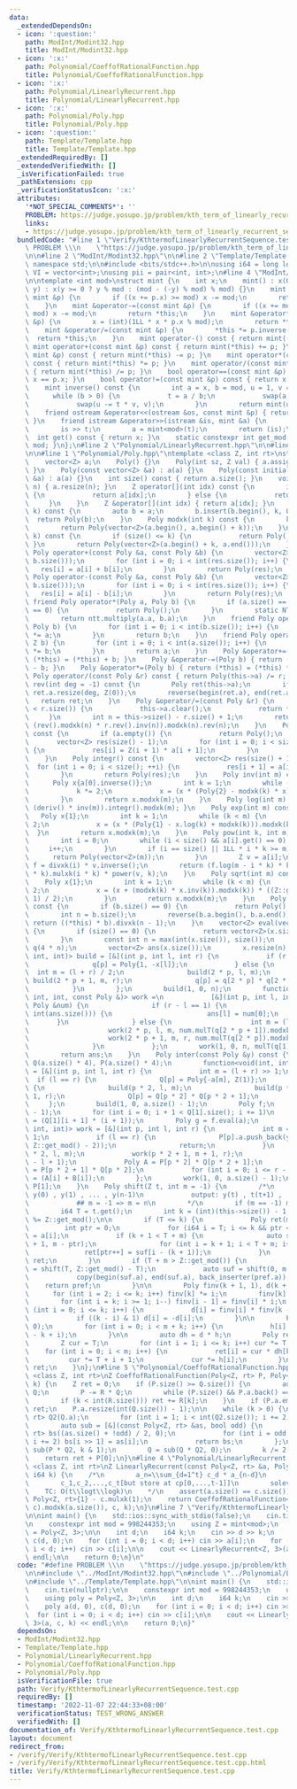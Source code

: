 ```yaml
---
data:
  _extendedDependsOn:
  - icon: ':question:'
    path: ModInt/Modint32.hpp
    title: ModInt/Modint32.hpp
  - icon: ':x:'
    path: Polynomial/CoeffofRationalFunction.hpp
    title: Polynomial/CoeffofRationalFunction.hpp
  - icon: ':x:'
    path: Polynomial/LinearlyRecurrent.hpp
    title: Polynomial/LinearlyRecurrent.hpp
  - icon: ':x:'
    path: Polynomial/Poly.hpp
    title: Polynomial/Poly.hpp
  - icon: ':question:'
    path: Template/Template.hpp
    title: Template/Template.hpp
  _extendedRequiredBy: []
  _extendedVerifiedWith: []
  _isVerificationFailed: true
  _pathExtension: cpp
  _verificationStatusIcon: ':x:'
  attributes:
    '*NOT_SPECIAL_COMMENTS*': ''
    PROBLEM: https://judge.yosupo.jp/problem/kth_term_of_linearly_recurrent_sequence
    links:
    - https://judge.yosupo.jp/problem/kth_term_of_linearly_recurrent_sequence
  bundledCode: "#line 1 \"Verify/KthtermofLinearlyRecurrentSequence.test.cpp\"\n#define\
    \ PROBLEM \\\n    \"https://judge.yosupo.jp/problem/kth_term_of_linearly_recurrent_sequence\"\
    \n\n#line 2 \"ModInt/Modint32.hpp\"\n\n#line 2 \"Template/Template.hpp\"\n\nusing\
    \ namespace std;\n\n#include <bits/stdc++.h>\n\nusing i64 = long long;\nusing\
    \ VI = vector<int>;\nusing pii = pair<int, int>;\n#line 4 \"ModInt/Modint32.hpp\"\
    \n\ntemplate <int mod>\nstruct mint {\n    int x;\n    mint() : x(0) {}\n    mint(int64_t\
    \ y) : x(y >= 0 ? y % mod : (mod - (-y) % mod) % mod) {}\n    mint &operator+=(const\
    \ mint &p) {\n        if ((x += p.x) >= mod) x -= mod;\n        return *this;\n\
    \    }\n    mint &operator-=(const mint &p) {\n        if ((x += mod - p.x) >=\
    \ mod) x -= mod;\n        return *this;\n    }\n    mint &operator*=(const mint\
    \ &p) {\n        x = (int)(1LL * x * p.x % mod);\n        return *this;\n    }\n\
    \    mint &operator/=(const mint &p) {\n        *this *= p.inverse();\n      \
    \  return *this;\n    }\n    mint operator-() const { return mint(-x); }\n   \
    \ mint operator+(const mint &p) const { return mint(*this) += p; }\n    mint operator-(const\
    \ mint &p) const { return mint(*this) -= p; }\n    mint operator*(const mint &p)\
    \ const { return mint(*this) *= p; }\n    mint operator/(const mint &p) const\
    \ { return mint(*this) /= p; }\n    bool operator==(const mint &p) const { return\
    \ x == p.x; }\n    bool operator!=(const mint &p) const { return x != p.x; }\n\
    \    mint inverse() const {\n        int a = x, b = mod, u = 1, v = 0, t;\n  \
    \      while (b > 0) {\n            t = a / b;\n            swap(a -= t * b, b);\n\
    \            swap(u -= t * v, v);\n        }\n        return mint(u);\n    }\n\
    \    friend ostream &operator<<(ostream &os, const mint &p) { return os << p.x;\
    \ }\n    friend istream &operator>>(istream &is, mint &a) {\n        int64_t t;\n\
    \        is >> t;\n        a = mint<mod>(t);\n        return (is);\n    }\n  \
    \  int get() const { return x; }\n    static constexpr int get_mod() { return\
    \ mod; }\n};\n#line 2 \"Polynomial/LinearlyRecurrent.hpp\"\n\n#line 2 \"Polynomial/CoeffofRationalFunction.hpp\"\
    \n\n#line 1 \"Polynomial/Poly.hpp\"\ntemplate <class Z, int rt>\nstruct Poly {\n\
    \    vector<Z> a;\n    Poly() {}\n    Poly(int sz, Z val) { a.assign(sz, val);\
    \ }\n    Poly(const vector<Z> &a) : a(a) {}\n    Poly(const initializer_list<Z>\
    \ &a) : a(a) {}\n    int size() const { return a.size(); }\n    void resize(int\
    \ n) { a.resize(n); }\n    Z operator[](int idx) const {\n        if (idx < size())\
    \ {\n            return a[idx];\n        } else {\n            return 0;\n   \
    \     }\n    }\n    Z &operator[](int idx) { return a[idx]; }\n    Poly mulxk(int\
    \ k) const {\n        auto b = a;\n        b.insert(b.begin(), k, 0);\n      \
    \  return Poly(b);\n    }\n    Poly modxk(int k) const {\n        k = min(k, size());\n\
    \        return Poly(vector<Z>(a.begin(), a.begin() + k));\n    }\n    Poly divxk(int\
    \ k) const {\n        if (size() <= k) {\n            return Poly();\n       \
    \ }\n        return Poly(vector<Z>(a.begin() + k, a.end()));\n    }\n    friend\
    \ Poly operator+(const Poly &a, const Poly &b) {\n        vector<Z> res(max(a.size(),\
    \ b.size()));\n        for (int i = 0; i < int(res.size()); i++) {\n         \
    \   res[i] = a[i] + b[i];\n        }\n        return Poly(res);\n    }\n    friend\
    \ Poly operator-(const Poly &a, const Poly &b) {\n        vector<Z> res(max(a.size(),\
    \ b.size()));\n        for (int i = 0; i < int(res.size()); i++) {\n         \
    \   res[i] = a[i] - b[i];\n        }\n        return Poly(res);\n    }\n\n   \
    \ friend Poly operator*(Poly a, Poly b) {\n        if (a.size() == 0 || b.size()\
    \ == 0) {\n            return Poly();\n        }\n        static NTT<Z, rt> ntt;\n\
    \        return ntt.multiply(a.a, b.a);\n    }\n    friend Poly operator*(Z a,\
    \ Poly b) {\n        for (int i = 0; i < int(b.size()); i++) {\n            b[i]\
    \ *= a;\n        }\n        return b;\n    }\n    friend Poly operator*(Poly a,\
    \ Z b) {\n        for (int i = 0; i < int(a.size()); i++) {\n            a[i]\
    \ *= b;\n        }\n        return a;\n    }\n    Poly &operator+=(Poly b) { return\
    \ (*this) = (*this) + b; }\n    Poly &operator-=(Poly b) { return (*this) = (*this)\
    \ - b; }\n    Poly &operator*=(Poly b) { return (*this) = (*this) * b; }\n   \
    \ Poly operator/(const Poly &r) const { return Poly(this->a) /= r; }\n    Poly\
    \ rev(int deg = -1) const {\n        Poly ret(this->a);\n        if (deg != -1)\
    \ ret.a.resize(deg, Z(0));\n        reverse(begin(ret.a), end(ret.a));\n     \
    \   return ret;\n    }\n    Poly &operator/=(const Poly &r) {\n        if (this->size()\
    \ < r.size()) {\n            this->a.clear();\n            return *this;\n   \
    \     }\n        int n = this->size() - r.size() + 1;\n        return *this =\
    \ (rev().modxk(n) * r.rev().inv(n)).modxk(n).rev(n);\n    }\n    Poly deriv()\
    \ const {\n        if (a.empty()) {\n            return Poly();\n        }\n \
    \       vector<Z> res(size() - 1);\n        for (int i = 0; i < size() - 1; ++i)\
    \ {\n            res[i] = Z(i + 1) * a[i + 1];\n        }\n        return Poly(res);\n\
    \    }\n    Poly integr() const {\n        vector<Z> res(size() + 1);\n      \
    \  for (int i = 0; i < size(); ++i) {\n            res[i + 1] = a[i] / (i + 1);\n\
    \        }\n        return Poly(res);\n    }\n    Poly inv(int m) const {\n  \
    \      Poly x{a[0].inverse()};\n        int k = 1;\n        while (k < m) {\n\
    \            k *= 2;\n            x = (x * (Poly{2} - modxk(k) * x)).modxk(k);\n\
    \        }\n        return x.modxk(m);\n    }\n    Poly log(int m) const { return\
    \ (deriv() * inv(m)).integr().modxk(m); }\n    Poly exp(int m) const {\n     \
    \   Poly x{1};\n        int k = 1;\n        while (k < m) {\n            k *=\
    \ 2;\n            x = (x * (Poly{1} - x.log(k) + modxk(k))).modxk(k);\n      \
    \  }\n        return x.modxk(m);\n    }\n    Poly pow(int k, int m) const {\n\
    \        int i = 0;\n        while (i < size() && a[i].get() == 0) {\n       \
    \     i++;\n        }\n        if (i == size() || 1LL * i * k >= m) {\n      \
    \      return Poly(vector<Z>(m));\n        }\n        Z v = a[i];\n        auto\
    \ f = divxk(i) * v.inverse();\n        return (f.log(m - i * k) * k).exp(m - i\
    \ * k).mulxk(i * k) * power(v, k);\n    }\n    Poly sqrt(int m) const {\n    \
    \    Poly x{1};\n        int k = 1;\n        while (k < m) {\n            k *=\
    \ 2;\n            x = (x + (modxk(k) * x.inv(k)).modxk(k)) * ((Z::get_mod() +\
    \ 1) / 2);\n        }\n        return x.modxk(m);\n    }\n    Poly mulT(Poly b)\
    \ const {\n        if (b.size() == 0) {\n            return Poly();\n        }\n\
    \        int n = b.size();\n        reverse(b.a.begin(), b.a.end());\n       \
    \ return ((*this) * b).divxk(n - 1);\n    }\n    vector<Z> eval(vector<Z> x) const\
    \ {\n        if (size() == 0) {\n            return vector<Z>(x.size(), 0);\n\
    \        }\n        const int n = max(int(x.size()), size());\n        vector<Poly>\
    \ q(4 * n);\n        vector<Z> ans(x.size());\n        x.resize(n);\n        function<void(int,\
    \ int, int)> build = [&](int p, int l, int r) {\n            if (r - l == 1) {\n\
    \                q[p] = Poly{1, -x[l]};\n            } else {\n              \
    \  int m = (l + r) / 2;\n                build(2 * p, l, m);\n               \
    \ build(2 * p + 1, m, r);\n                q[p] = q[2 * p] * q[2 * p + 1];\n \
    \           }\n        };\n        build(1, 0, n);\n        function<void(int,\
    \ int, int, const Poly &)> work =\n            [&](int p, int l, int r, const\
    \ Poly &num) {\n                if (r - l == 1) {\n                    if (l <\
    \ int(ans.size())) {\n                        ans[l] = num[0];\n             \
    \       }\n                } else {\n                    int m = (l + r) / 2;\n\
    \                    work(2 * p, l, m, num.mulT(q[2 * p + 1]).modxk(m - l));\n\
    \                    work(2 * p + 1, m, r, num.mulT(q[2 * p]).modxk(r - m));\n\
    \                }\n            };\n        work(1, 0, n, mulT(q[1].inv(n)));\n\
    \        return ans;\n    }\n    Poly inter(const Poly &y) const {\n        vector<Poly>\
    \ Q(a.size() * 4), P(a.size() * 4);\n        function<void(int, int, int)> build\
    \ = [&](int p, int l, int r) {\n            int m = (l + r) >> 1;\n          \
    \  if (l == r) {\n                Q[p] = Poly{-a[m], Z(1)};\n            } else\
    \ {\n                build(p * 2, l, m);\n                build(p * 2 + 1, m +\
    \ 1, r);\n                Q[p] = Q[p * 2] * Q[p * 2 + 1];\n            }\n   \
    \     };\n        build(1, 0, a.size() - 1);\n        Poly f;\n        f.a.resize((int)(Q[1].size())\
    \ - 1);\n        for (int i = 0; i + 1 < Q[1].size(); i += 1)\n            f[i]\
    \ = (Q[1][i + 1] * (i + 1));\n        Poly g = f.eval(a);\n        function<void(int,\
    \ int, int)> work = [&](int p, int l, int r) {\n            int m = (l + r) >>\
    \ 1;\n            if (l == r) {\n                P[p].a.push_back(y[m] * power(g[m],\
    \ Z::get_mod() - 2));\n                return;\n            }\n            work(p\
    \ * 2, l, m);\n            work(p * 2 + 1, m + 1, r);\n            P[p].a.resize(r\
    \ - l + 1);\n            Poly A = P[p * 2] * Q[p * 2 + 1];\n            Poly B\
    \ = P[p * 2 + 1] * Q[p * 2];\n            for (int i = 0; i <= r - l; i++) P[p][i]\
    \ = (A[i] + B[i]);\n        };\n        work(1, 0, a.size() - 1);\n        return\
    \ P[1];\n    }\n    Poly shift(Z t, int m = -1) {\n        /*\n            input:\
    \ y(0) , y(1) , ... , y(n-1)\n            output: y(t) , t(t+1) , ... ,y (t+m-1)\n\
    \            ## m = -1 => m = n\n        */\n        if (m == -1) m = this->size();\n\
    \        i64 T = t.get();\n        int k = (int)(this->size()) - 1;\n        T\
    \ %= Z::get_mod();\n\n        if (T <= k) {\n            Poly ret(m, 0);\n   \
    \         int ptr = 0;\n            for (i64 i = T; i <= k && ptr < m; i++) ret[ptr++]\
    \ = a[i];\n            if (k + 1 < T + m) {\n                auto suf = shift(k\
    \ + 1, m - ptr);\n                for (int i = k + 1; i < T + m; i++)\n      \
    \              ret[ptr++] = suf[i - (k + 1)];\n            }\n            return\
    \ ret;\n        }\n        if (T + m > Z::get_mod()) {\n            auto pref\
    \ = shift(T, Z::get_mod() - T);\n            auto suf = shift(0, m - pref.size());\n\
    \            copy(begin(suf.a), end(suf.a), back_inserter(pref.a));\n        \
    \    return pref;\n        }\n\n        Poly finv(k + 1, 1), d(k + 1, 0);\n  \
    \      for (int i = 2; i <= k; i++) finv[k] *= i;\n        finv[k] = Z(1) / finv[k];\n\
    \        for (int i = k; i >= 1; i--) finv[i - 1] = finv[i] * i;\n        for\
    \ (int i = 0; i <= k; i++) {\n            d[i] = finv[i] * finv[k - i] * a[i];\n\
    \            if ((k - i) & 1) d[i] = -d[i];\n        }\n\n        Poly h(m + k,\
    \ 0);\n        for (int i = 0; i < m + k; i++) {\n            h[i] = Z(1) / (T\
    \ - k + i);\n        }\n\n        auto dh = d * h;\n        Poly ret(m, 0);\n\
    \        Z cur = T;\n        for (int i = 1; i <= k; i++) cur *= T - i;\n    \
    \    for (int i = 0; i < m; i++) {\n            ret[i] = cur * dh[k + i];\n  \
    \          cur *= T + i + 1;\n            cur *= h[i];\n        }\n        return\
    \ ret;\n    }\n};\n#line 5 \"Polynomial/CoeffofRationalFunction.hpp\"\n\ntemplate\
    \ <class Z, int rt>\nZ CoeffofRationalFunction(Poly<Z, rt> P, Poly<Z, rt> Q, i64\
    \ k) {\n    Z ret = 0;\n    if (P.size() >= Q.size()) {\n        auto R = P /\
    \ Q;\n        P -= R * Q;\n        while (P.size() && P.a.back() == Z(0)) P.a.pop_back();\n\
    \        if (k < int(R.size())) ret += R[k];\n    }\n    if (P.a.empty()) return\
    \ ret;\n    P.a.resize(int(Q.size()) - 1);\n\n    while (k > 0) {\n        Poly<Z,\
    \ rt> Q2(Q.a);\n        for (int i = 1; i < int(Q2.size()); i += 2) Q2[i] = -Q2[i];\n\
    \        auto sub = [&](const Poly<Z, rt> &as, bool odd) {\n            Poly<Z,\
    \ rt> bs((as.size() + !odd) / 2, 0);\n            for (int i = odd; i < (int)as.size();\
    \ i += 2) bs[i >> 1] = as[i];\n            return bs;\n        };\n        P =\
    \ sub(P * Q2, k & 1);\n        Q = sub(Q * Q2, 0);\n        k /= 2;\n    }\n\n\
    \    return ret + P[0];\n}\n#line 4 \"Polynomial/LinearlyRecurrent.hpp\"\n\ntemplate\
    \ <class Z, int rt>\nZ LinearlyRecurrent(const Poly<Z, rt> &a, Poly<Z, rt> c,\
    \ i64 k) {\n    /*\n        a_n=\\sum_{d=1^t} c_d * a_{n-d}\n        give a_0,a_1,...,a_{t-1}\n\
    \        c_1,c_2,...,c_t[but store at cp[0,...,t-1]]\n        solev a_k\n    \
    \    TC: O(t\\logt\\logk)\n    */\n    assert(a.size() == c.size());\n    c =\
    \ Poly<Z, rt>{1} - c.mulxk(1);\n    return CoeffofRationalFunction<Z, rt>((a *\
    \ c).modxk(a.size()), c, k);\n}\n#line 7 \"Verify/KthtermofLinearlyRecurrentSequence.test.cpp\"\
    \n\nint main() {\n    std::ios::sync_with_stdio(false);\n    cin.tie(nullptr);\n\
    \n    constexpr int mod = 998244353;\n    using Z = mint<mod>;\n    using poly\
    \ = Poly<Z, 3>;\n\n    int d;\n    i64 k;\n    cin >> d >> k;\n    poly a(d, 0),\
    \ c(d, 0);\n    for (int i = 0; i < d; i++) cin >> a[i];\n    for (int i = 0;\
    \ i < d; i++) cin >> c[i];\n\n    cout << LinearlyRecurrent<Z, 3>(a, c, k) <<\
    \ endl;\n\n    return 0;\n}\n"
  code: "#define PROBLEM \\\n    \"https://judge.yosupo.jp/problem/kth_term_of_linearly_recurrent_sequence\"\
    \n\n#include \"../ModInt/Modint32.hpp\"\n#include \"../Polynomial/LinearlyRecurrent.hpp\"\
    \n#include \"../Template/Template.hpp\"\n\nint main() {\n    std::ios::sync_with_stdio(false);\n\
    \    cin.tie(nullptr);\n\n    constexpr int mod = 998244353;\n    using Z = mint<mod>;\n\
    \    using poly = Poly<Z, 3>;\n\n    int d;\n    i64 k;\n    cin >> d >> k;\n\
    \    poly a(d, 0), c(d, 0);\n    for (int i = 0; i < d; i++) cin >> a[i];\n  \
    \  for (int i = 0; i < d; i++) cin >> c[i];\n\n    cout << LinearlyRecurrent<Z,\
    \ 3>(a, c, k) << endl;\n\n    return 0;\n}"
  dependsOn:
  - ModInt/Modint32.hpp
  - Template/Template.hpp
  - Polynomial/LinearlyRecurrent.hpp
  - Polynomial/CoeffofRationalFunction.hpp
  - Polynomial/Poly.hpp
  isVerificationFile: true
  path: Verify/KthtermofLinearlyRecurrentSequence.test.cpp
  requiredBy: []
  timestamp: '2022-11-07 22:44:33+08:00'
  verificationStatus: TEST_WRONG_ANSWER
  verifiedWith: []
documentation_of: Verify/KthtermofLinearlyRecurrentSequence.test.cpp
layout: document
redirect_from:
- /verify/Verify/KthtermofLinearlyRecurrentSequence.test.cpp
- /verify/Verify/KthtermofLinearlyRecurrentSequence.test.cpp.html
title: Verify/KthtermofLinearlyRecurrentSequence.test.cpp
---
```

